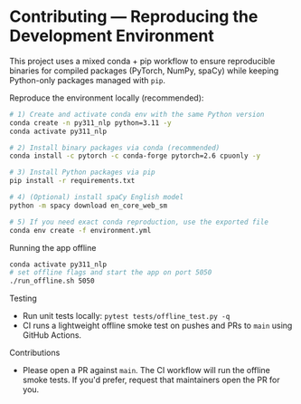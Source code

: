 # Contributing — Reproducing the Development Environment

This project uses a mixed conda + pip workflow to ensure reproducible binaries for compiled packages (PyTorch, NumPy, spaCy) while keeping Python-only packages managed with `pip`.

Reproduce the environment locally (recommended):

```bash
# 1) Create and activate conda env with the same Python version
conda create -n py311_nlp python=3.11 -y
conda activate py311_nlp

# 2) Install binary packages via conda (recommended)
conda install -c pytorch -c conda-forge pytorch=2.6 cpuonly -y

# 3) Install Python packages via pip
pip install -r requirements.txt

# 4) (Optional) install spaCy English model
python -m spacy download en_core_web_sm

# 5) If you need exact conda reproduction, use the exported file
conda env create -f environment.yml
```

Running the app offline

```bash
conda activate py311_nlp
# set offline flags and start the app on port 5050
./run_offline.sh 5050
```

Testing

- Run unit tests locally: `pytest tests/offline_test.py -q`
- CI runs a lightweight offline smoke test on pushes and PRs to `main` using GitHub Actions.

Contributions

- Please open a PR against `main`. The CI workflow will run the offline smoke tests. If you'd prefer, request that maintainers open the PR for you.
